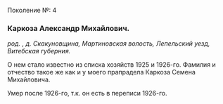 Поколение №: 4

### Каркоза Александр Михайлович.

_род. , д. Скакуновщина, Мартиновская волость, Лепельский уезд, Витебская губерния._



О нем стало известно из списка хозяйств 1925 и 1926-го. Фамилия и отчество такое же как и у моего прапрадела Каркоза Семена Михайловича.

Умер после 1926-го, т.к. он есть в переписи 1926-го.
        
